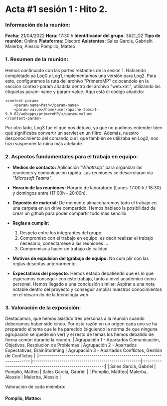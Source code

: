 # Acta #1 sesión 1 : Hito 2.
### Información de la reunión:
**Fecha:**  21/04/2022
**Hora:**  17:30 h
**Identificador del grupo:** 3ti21_G2
**Tipo de reunión:** Online
**Plataforma:** Discord
**Asistentes:**
Sales García, Gabrielh
Malerba, Alessio
Pompilio, Matteo
### 1. Resumen de la reunión:
Hemos continuado con las partes restantes de la sesión 1. Habiendo completado ya Log0 y Log1, implementamos una versión para Log2. Para esto, configuramos la ruta del archivo "PrimeroMP" colocándolo en la sección context-param añadida dentro del archivo "web.xml", utilizando las etiquetas param-name y param-value. Aquì está el código añadido:

    <context-param>
        <param-name>Path</param-name>
        <param-value>/home/user/apache-tomcat-9.0.62/webapps/primeroMP/</param-value>
    </context-param>
  
Por otro lado, Log3 fue el que nos detuvo, ya que no pudimos entender bien qué significaba convertir un servlet en un filtro. Además, nuestro desconocimiento del comando curl, que también se utilizaba en Log2, nos hizo suspender la ruina más adelante.

### 2. Aspectos fundamentales para el trabajo en equipo:
- **Medios de contacto:** Aplicación *"Whattsap"* para organizar las reuniones y comunicación rápida. Las reuniones se desarrolaran vía *"Microsoft Teams"*.
- **Horario de las reuniones:** Horario de laboratorio (Lunes-17:00 h / 18:30) y domingos entre (17:00h - 20:00h).
- **Déposito de material:** De momento almacenaremos todo el trabajo en una carpeta en un drive compartido. Hemos hablaco la posibilidad de crear un github para poder compartir todo más sencillo.
- **Reglas a cumplir:**    
    1. Respeto entre los integrantes del grupo.
    2. Compromiso con el trabajo en equipo, es decir realizar el trabajo necesario, conectarsese a las reuniones ...
    3. Compromiso a hacer un trabajo de calidad.
    
- **Motivos de expulsion del tgrabajo de equipo:** No cum plir con las reglas descritas anteriormente.
- **Expectativas del proyecto**: Hemos estado debatiendo que es lo que esperamos conseguir con este trabajo, tanto a nivel académico como personal. Hemos llegado a una conclusión similar: Aspirar a una nota notable dentro del proyecto y conseguir ampliar nuestros conocimientos en el desarrollo de la  tecnología web.

### 3. Valoración de la exposición:
Destacamos, que hemos asistido tres personas a la reunión cuando deberíamos haber sido cinco.
Por esta razón en un origen cada uno se ha preparado el tema que le ha parecido (siguiendo la norma de que ninguna agrupación se quede sin ver) y el resto de temas los hemos debatido de forma común durante la reunón.
| Agrupación 1 - Apartados Comunicación, Objetivos, Resolución de Problemas | Agrupación 2 - Apartados Expectativas, BrainStoriming | Agrupación 3 - Apartados Conflictos, Gestión de Conflictos |
|:-------------------------------------------------------------------------:|:-----------------------------------------------------:|:----------------------------------------------------------:|
| Sales García, Gabriel                                                    | Pomplio, Matteo                       | Sales García, Gabriel                                    |
| Pomplio, Mattteo| Malerba, Alessio      | Malerba, Alessio                                      |

Valoración de cada miembro: 
#### Pomplio, Matteo:

